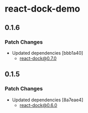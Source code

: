 # react-dock-demo

## 0.1.6

### Patch Changes

- Updated dependencies [bbb1a40]
  - react-dock@0.7.0

## 0.1.5

### Patch Changes

- Updated dependencies [8a7eae4]
  - react-dock@0.6.0
